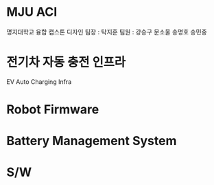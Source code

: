 # MJU ACI
명지대학교 융합 캡스톤 디자인
팀장 : 탁지훈
팀원 : 강승구 문소울 송명호 송민중

# 전기차 자동 충전 인프라
EV Auto Charging Infra

# Robot Firmware
  
# Battery Management System

# S/W
